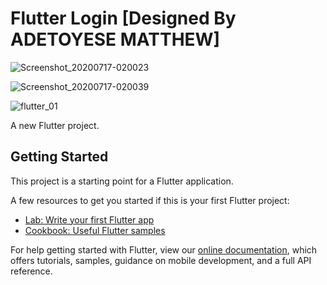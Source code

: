 # Flutter Login [Designed By ADETOYESE MATTHEW]
 
![Screenshot_20200717-020023](https://user-images.githubusercontent.com/34428244/87737311-849a8480-c7d2-11ea-81f3-3df430fa66f1.png)

![Screenshot_20200717-020039](https://user-images.githubusercontent.com/34428244/87737318-86fcde80-c7d2-11ea-8b2e-f4a023846845.png)


![flutter_01](https://user-images.githubusercontent.com/34428244/87736616-882d0c00-c7d0-11ea-9257-5b577b3ab409.png)

A new Flutter project.

## Getting Started

This project is a starting point for a Flutter application.

A few resources to get you started if this is your first Flutter project:

- [Lab: Write your first Flutter app](https://flutter.dev/docs/get-started/codelab)
- [Cookbook: Useful Flutter samples](https://flutter.dev/docs/cookbook)

For help getting started with Flutter, view our
[online documentation](https://flutter.dev/docs), which offers tutorials,
samples, guidance on mobile development, and a full API reference.
